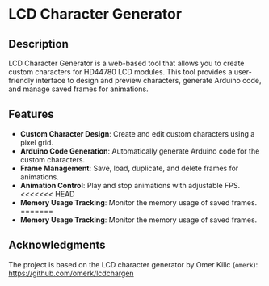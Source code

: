 # LCD Character Generator

## Description
LCD Character Generator is a web-based tool that allows you to create custom characters for HD44780 LCD modules. This tool provides a user-friendly interface to design and preview characters, generate Arduino code, and manage saved frames for animations.

## Features
- **Custom Character Design**: Create and edit custom characters using a pixel grid.
- **Arduino Code Generation**: Automatically generate Arduino code for the custom characters.
- **Frame Management**: Save, load, duplicate, and delete frames for animations.
- **Animation Control**: Play and stop animations with adjustable FPS.
<<<<<<< HEAD
- **Memory Usage Tracking**: Monitor the memory usage of saved frames.
=======
- **Memory Usage Tracking**: Monitor the memory usage of saved frames.

## Acknowledgments
The project is based on the LCD character generator by Omer Kilic (`omerk`):
https://github.com/omerk/lcdchargen
